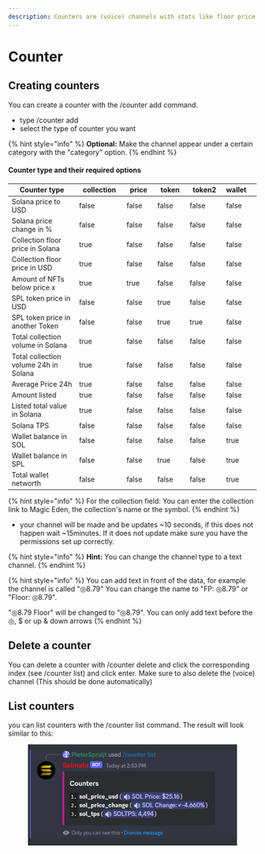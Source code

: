 ```yaml
---
description: Counters are (voice) channels with stats like floor price in SOL
---
```


# Counter

## Creating counters

You can create a counter with the /counter add command.

* type /counter add
* select the type of counter you want

{% hint style="info" %}
**Optional:** Make the channel appear under a certain category with the "category" option.
{% endhint %}

#### Counter type and their required options

<table><thead><tr><th width="233">Counter type</th><th width="112" data-type="checkbox">collection</th><th width="75" data-type="checkbox">price</th><th width="77" data-type="checkbox">token</th><th width="84" data-type="checkbox">token2</th><th data-type="checkbox">wallet</th><th></th></tr></thead><tbody><tr><td>Solana price to USD</td><td>false</td><td>false</td><td>false</td><td>false</td><td>false</td><td></td></tr><tr><td>Solana price change in %</td><td>false</td><td>false</td><td>false</td><td>false</td><td>false</td><td></td></tr><tr><td>Collection floor price in Solana</td><td>true</td><td>false</td><td>false</td><td>false</td><td>false</td><td></td></tr><tr><td>Collection floor price in USD</td><td>true</td><td>false</td><td>false</td><td>false</td><td>false</td><td></td></tr><tr><td>Amount of NFTs below price x</td><td>true</td><td>true</td><td>false</td><td>false</td><td>false</td><td></td></tr><tr><td>SPL token price in USD</td><td>false</td><td>false</td><td>true</td><td>false</td><td>false</td><td></td></tr><tr><td>SPL token price in another Token</td><td>false</td><td>false</td><td>true</td><td>true</td><td>false</td><td></td></tr><tr><td>Total collection volume in Solana</td><td>true</td><td>false</td><td>false</td><td>false</td><td>false</td><td></td></tr><tr><td>Total collection volume 24h in Solana</td><td>true</td><td>false</td><td>false</td><td>false</td><td>false</td><td></td></tr><tr><td>Average Price 24h</td><td>true</td><td>false</td><td>false</td><td>false</td><td>false</td><td></td></tr><tr><td>Amount listed</td><td>true</td><td>false</td><td>false</td><td>false</td><td>false</td><td></td></tr><tr><td>Listed total value in Solana</td><td>true</td><td>false</td><td>false</td><td>false</td><td>false</td><td></td></tr><tr><td>Solana TPS</td><td>false</td><td>false</td><td>false</td><td>false</td><td>false</td><td></td></tr><tr><td>Wallet balance in SOL</td><td>false</td><td>false</td><td>false</td><td>false</td><td>true</td><td></td></tr><tr><td>Wallet balance in SPL</td><td>false</td><td>false</td><td>true</td><td>false</td><td>true</td><td></td></tr><tr><td>Total wallet networth</td><td>false</td><td>false</td><td>false</td><td>false</td><td>true</td><td></td></tr></tbody></table>

{% hint style="info" %}
For the collection field: You can enter the collection link to Magic Eden, the collection's name or the symbol.
{% endhint %}

* your channel will be made and be updates \~10 seconds, if this does not happen wait \~15minutes. If it does not update make sure you have the permissions set up correctly.

{% hint style="info" %}
**Hint:** You can change the channel type to a text channel.
{% endhint %}

{% hint style="info" %}
You can add text in front of the data, for example the channel is called "◎8.79" You can change the name to "FP: ◎8.79" or "Floor: ◎8.79".

&#x20;"◎8.79 Floor" will be changed to "◎8.79". You can only add text before the ◎, $ or up & down arrows
{% endhint %}

## Delete a counter

You can delete a counter with /counter delete and click the corresponding index (see /counter list) and click enter. Make sure to also delete the (voice) channel (This should be done automatically)

## List counters

you can list counters with the /counter list command. The result will look similar to this:

<figure><img src="../.gitbook/assets/image (18).png" alt=""><figcaption></figcaption></figure>
